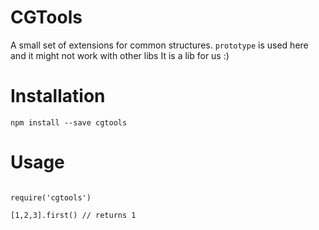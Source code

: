 # CGTools

A small set of extensions for common structures.
`prototype` is used here and it might not work with other libs
It is a lib for us :)

# Installation

```
npm install --save cgtools
```

# Usage

```

require('cgtools')

[1,2,3].first() // returns 1

```
